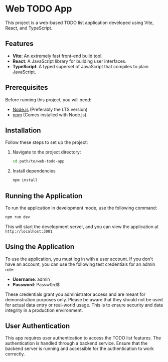 # Web TODO App

This project is a web-based TODO list application developed using Vite, React, and TypeScript.

## Features

- **Vite**: An extremely fast front-end build tool.
- **React**: A JavaScript library for building user interfaces.
- **TypeScript**: A typed superset of JavaScript that compiles to plain JavaScript.

## Prerequisites

Before running this project, you will need:

- [Node.js](https://nodejs.org/) (Preferably the LTS version)
- [npm](https://www.npmjs.com/) (Comes installed with Node.js)

## Installation

Follow these steps to set up the project:

1. Navigate to the project directory:
   ```bash
   cd path/to/web-todo-app
   ```
2. Install dependencies
   ```bash
   npm install
   ```
## Running the Application
To run the application in development mode, use the following command:
   ```bash
   npm run dev
   ```
This will start the development server, and you can view the application at ```http://localhost:3001```

## Using  the Application

To use the application, you must log in with a user account. If you don't have an account, you can use the following test credentials for an admin role:

- **Username**: admin
- **Password**: Passw0rd$
  
These credentials grant you administrator access and are meant for demonstration purposes only. Please be aware that they should not be used for actual data entry or real-world usage. This is to ensure security and data integrity in a production environment.

## User Authentication
This app requires user authentication to access the TODO list features. The authentication is handled through a backend service. Ensure that the backend server is running and accessible for the authentication to work correctly.